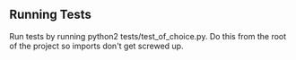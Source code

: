 Running Tests
----

Run tests by running python2 tests/test_of_choice.py. Do this from the root of the project so imports don't get screwed up.